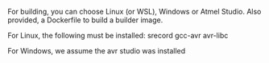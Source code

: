 For building, you can choose Linux (or WSL), Windows or Atmel Studio.
Also provided, a Dockerfile to build a builder image.

For Linux, the following must be installed:
srecord gcc-avr avr-libc

For Windows, we assume the avr studio was installed